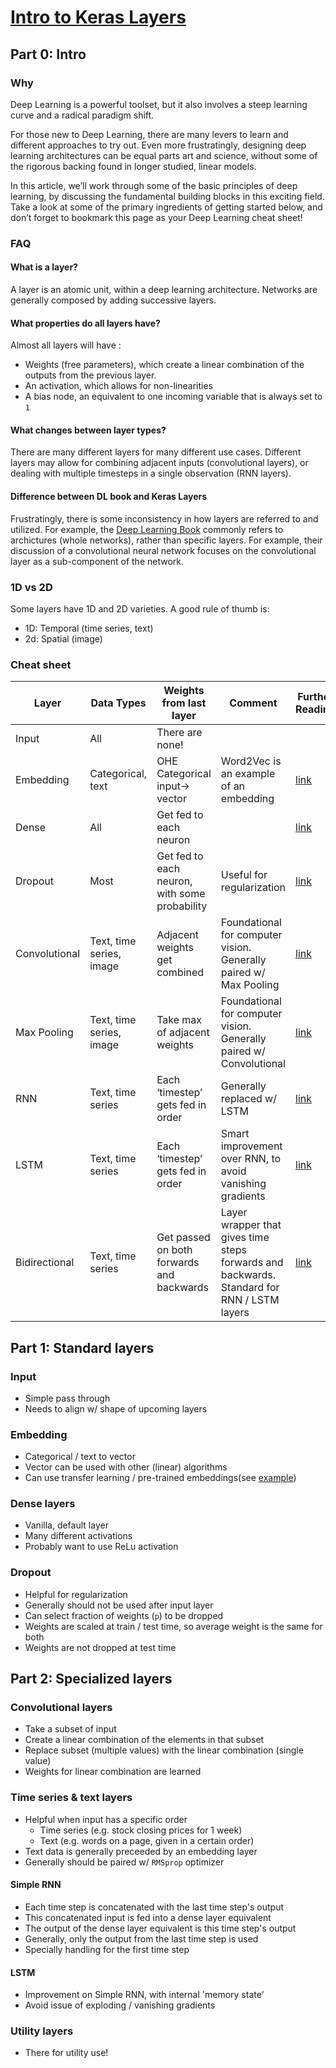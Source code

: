 # [Intro to Keras Layers](https://www.hergertarian.com/keras-layers-intro)

## Part 0: Intro

### Why

Deep Learning is a powerful toolset, but it also involves a steep learning curve and a radical paradigm shift.

For those new to Deep Learning, there are many levers to learn and different approaches to try out. Even more frustratingly, designing deep learning architectures can be equal parts art and science, without some of the rigorous backing found in longer studied, linear models. 

In this article, we’ll work through some of the basic principles of deep learning, by discussing the fundamental building blocks in this exciting field. Take a look at some of the primary ingredients of getting started below, and don’t forget to bookmark this page as your Deep Learning cheat sheet!

### FAQ

#### What is a layer?

A layer is an atomic unit, within a deep learning architecture. Networks are generally composed by adding successive layers. 

#### What properties do all layers have?

Almost all layers will have :

 - Weights (free parameters), which create a linear combination of the outputs from the previous layer. 
 - An activation, which allows for non-linearities
 - A bias node, an equivalent to one incoming variable that is always set to `1`

#### What changes between layer types?

There are many different layers for many different use cases. Different layers may allow for combining adjacent inputs (convolutional layers), or dealing with multiple timesteps in a single observation (RNN layers). 

#### Difference between DL book and Keras Layers

Frustratingly, there is some inconsistency in how layers are referred to and utilized. For example, the 
[Deep Learning Book](http://www.deeplearningbook.org/) commonly refers to  archictures (whole networks), rather than specific layers. For example, their discussion of a convolutional neural network focuses on the convolutional layer as a sub-component of the network. 

### 1D vs 2D

Some layers have 1D and 2D varieties. A good rule of thumb is:

 - 1D: Temporal (time series, text)
 - 2d: Spatial (image)

### Cheat sheet

| Layer         | Data Types               | Weights from last layer                       | Comment                                                                                    | Further Reading                                                                        | Keras docs                                              |
|---------------|--------------------------|-----------------------------------------------|--------------------------------------------------------------------------------------------|----------------------------------------------------------------------------------------|---------------------------------------------------------|
| Input         | All                      | There are none!                               |                                                                                            |                                                                                        |                                                         |
| Embedding     | Categorical, text        | OHE Categorical input-> vector                | Word2Vec is an example of an embedding                                                     | [link](https://arxiv.org/abs/1604.06737)                                               | [link](https://keras.io/layers/core/#input)             |
| Dense         | All                      | Get fed to each neuron                        |                                                                                            | [link](http://www.deeplearningbook.org/contents/mlp.html)                              | [link](https://keras.io/layers/core/#dense)             |
| Dropout       | Most                     | Get fed to each neuron, with some probability | Useful for regularization                                                                  | [link](http://jmlr.org/papers/volume15/srivastava14a.old/srivastava14a.pdf)            | [link](https://keras.io/layers/core/#dropout)           |
| Convolutional | Text, time series, image | Adjacent weights get combined                 | Foundational for computer vision. Generally paired w/ Max Pooling                          | [link](http://www.deeplearningbook.org/contents/convnets.html)                         | [link](https://keras.io/layers/convolutional/)          |
| Max Pooling   | Text, time series, image | Take max of adjacent weights                  | Foundational for computer vision. Generally paired w/ Convolutional                        | [link](http://www.deeplearningbook.org/contents/convnets.html)                         | [link](https://keras.io/layers/pooling/)                |
| RNN           | Text, time series        | Each ‘timestep’ gets fed in order             | Generally replaced w/ LSTM                                                                 | [link](https://arxiv.org/pdf/1412.3555v1.pdf)                                          | [link](https://keras.io/layers/recurrent/)              |
| LSTM          | Text, time series        | Each ‘timestep’ gets fed in order             | Smart improvement over RNN, to avoid vanishing gradients                                   | [link](http://colah.github.io/posts/2015-08-Understanding-LSTMs/)                      | [link](https://keras.io/layers/recurrent/#lstm)         |
| Bidirectional | Text, time series        | Get passed on both forwards and backwards     | Layer wrapper that gives time steps forwards and backwards. Standard for RNN / LSTM layers | [link](https://pdfs.semanticscholar.org/4b80/89bc9b49f84de43acc2eb8900035f7d492b2.pdf) | [link](https://keras.io/layers/wrappers/#bidirectional) |

## Part 1: Standard layers

### Input

 - Simple pass through
 - Needs to align w/ shape of upcoming layers

### Embedding

 - Categorical / text to vector
 - Vector can be used with other (linear) algorithms
 - Can use transfer learning / pre-trained embeddings(see [example](https://blog.keras.io/using-pre-trained-word-embeddings-in-a-keras-model.html))

### Dense layers

 - Vanilla, default layer
 - Many different activations
 - Probably want to use ReLu activation

### Dropout

 - Helpful for regularization
 - Generally should not be used after input layer
 - Can select fraction of weights (`p`) to be dropped
 - Weights are scaled at train / test time, so average weight is the same for both
 - Weights are not dropped at test time

## Part 2: Specialized layers

### Convolutional layers

 - Take a subset of input
 - Create a linear combination of the elements in that subset
 - Replace subset (multiple values) with the linear combination (single value)
 - Weights for linear combination are learned

### Time series & text layers

 - Helpful when input has a specific order 
   - Time series (e.g. stock closing prices for 1 week)
   - Text (e.g. words on a page, given in a certain order)
 - Text data is generally preceeded by an embedding layer
 - Generally should be paired w/ `RMSprop` optimizer

#### Simple RNN

 - Each time step is concatenated with the last time step's output
 - This concatenated input is fed into a dense layer equivalent
 - The output of the dense layer equivalent is this time step's output
 - Generally, only the output from the last time step is used
 - Specially handling for the first time step

#### LSTM

 - Improvement on Simple RNN, with internal 'memory state'
 - Avoid issue of exploding / vanishing gradients

### Utility layers

 - There for utility use!

